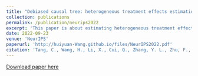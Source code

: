 ```yaml
---
title: "Debiased causal tree: heterogeneous treatment effects estimation with unmeasured confounding"
collection: publications
permalink: /publication/neurips2022
excerpt: 'This paper is about estimating heterogeneous treatment effects in the presence of unmeasured confounding.'
date: 2022-09-23
venue: 'NeurIPS'
paperurl: 'http://huiyuan-Wang.github.io/files/NeurIPS2022.pdf'
citation: 'Tang, C., Wang, H., Li, X., Cui, Q., Zhang, Y. L., Zhu, F., ... & Jiang, L. (2022). &quot;Debiased causal tree: heterogeneous treatment effects estimation with unmeasured confounding.&quot; <i>Advances in Neural Information Processing Systems</i>, 35, 5628-5640.'
---
```

[Download paper here](http://huiyuan-Wang.github.io/files/NeurIPS2022.pdf)
